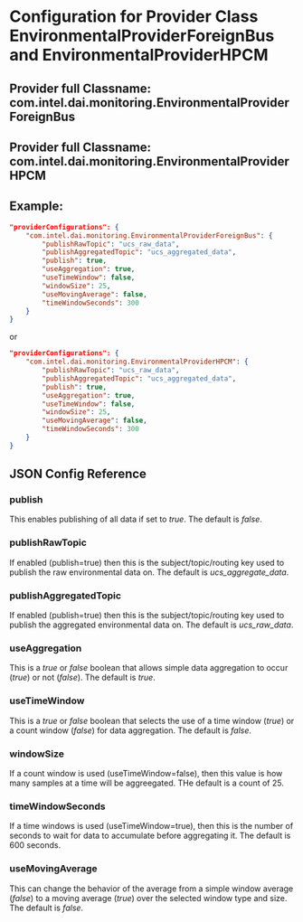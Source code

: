 # Configuration for Provider Class EnvironmentalProviderForeignBus and EnvironmentalProviderHPCM #
## Provider full Classname: __com.intel.dai.monitoring.EnvironmentalProviderForeignBus__ ##
## Provider full Classname: __com.intel.dai.monitoring.EnvironmentalProviderHPCM__ ##
## Example: ##
```json
"providerConfigurations": {
    "com.intel.dai.monitoring.EnvironmentalProviderForeignBus": {
        "publishRawTopic": "ucs_raw_data",
        "publishAggregatedTopic": "ucs_aggregated_data",
        "publish": true,
        "useAggregation": true,
        "useTimeWindow": false,
        "windowSize": 25,
        "useMovingAverage": false,
        "timeWindowSeconds": 300
    }
}
```
or
```json
"providerConfigurations": {
    "com.intel.dai.monitoring.EnvironmentalProviderHPCM": {
        "publishRawTopic": "ucs_raw_data",
        "publishAggregatedTopic": "ucs_aggregated_data",
        "publish": true,
        "useAggregation": true,
        "useTimeWindow": false,
        "windowSize": 25,
        "useMovingAverage": false,
        "timeWindowSeconds": 300
    }
}
```
## JSON Config Reference ##

### publish ###
This enables publishing of all data if set to _true_.  The default is _false_.

### publishRawTopic ###
If enabled (publish=true) then this is the subject/topic/routing key used to publish the raw environmental data on. The default is _ucs_aggregate_data_.

### publishAggregatedTopic ###
If enabled (publish=true) then this is the subject/topic/routing key used to publish the aggregated environmental data on. The default is _ucs_raw_data_.

### useAggregation ###
This is a _true_ or _false_ boolean that allows simple data aggregation to occur (_true_) or not (_false_). The default is _true_.

### useTimeWindow ###
This is a _true_ or _false_ boolean that selects the use of a time window (_true_) or a count window (_false_) for data aggregation. The default is _false_.

### windowSize ###
If a count window is used (useTimeWindow=false), then this value is how many samples at a time will be aggreegated. THe default is a count of 25.

### timeWindowSeconds ###
If a time windows is used (useTimeWindow=true), then this is the number of seconds to wait for data to accumulate before aggregating it. The default is 600 seconds.

### useMovingAverage ###
This can change the behavior of the average from a simple window average (_false_) to a moving average (_true_) over the selected window type and size. The default is _false_.
